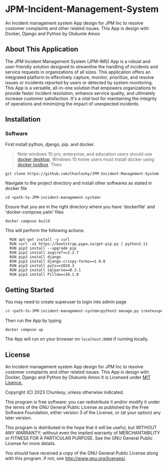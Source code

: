 # JPM-Incident-Management-System
An Incident management system App design for JPM Inc to resolve costomer complaints and other related issues. This App is design with Docker, Django and Python by Olukunle Amoo
## About This Application
The JPM Incident Management System (JPM-IMS) App is a robust and user-friendly solution designed to streamline the handling of incidents and service requests in organizations of all sizes. This application offers an integrated platform to effectively capture, monitor, prioritize, and resolve issues or incidents reported by users or detected by system monitoring.
This App is a versatile, all-in-one solution that empowers organizations to provide faster incident resolution, enhance service quality, and ultimately increase customer satisfaction. It's a vital tool for maintaining the integrity of operations and minimizing the impact of unexpected incidents.


## Installation

### Software
First install python, django, pip. and docker.

> Note windows 10 pro, enterprise, and education users should use [docker desktop](https://docs.docker.com/docker-for-windows/install/), Windows 10 home users must install docker using [docker toolbox](https://docs.docker.com/toolbox/toolbox_install_windows/). 
Then:

```
git clone https://github.com/Chunleshy/JPM-Incident-Management-System
```
Navigate to the project directory and install other softwares as stated in docker file
```
cd <path-to-JPM-incident-management-system>
```
Ensure that you are in the right directory where you have 'dockerfile' and 'docker-compose.yalm' files
```
docker compose build

```
This will perform the following actions:
```
  RUN apt-get install -y curl
  RUN curl -sS https://bootstrap.pypa.io/get-pip.py | python3.11
  RUN pip3 install --upgrade pip
  RUN pip3 install asgiref==3.2.7
  RUN pip3 install django
  RUN pip3 install django-crispy-forms==1.9.0
  RUN pip3 install pytz==2019.3
  RUN pip3 install sqlparse==0.3.1
  RUN pip3 install Pillow==10.1.0
```

## Getting Started
You may need to create superuser to login into admin page 
```bash
cd <path-to-JPM-incident-management-system>python3 manage.py createsuperuser
```
Then run the App by typing
```
docker compose up
```
The App will run on your browser on ```localhost:8000``` if running locally.


## License
An Incident management system App design for JPM Inc to resolve costomer complaints and other related issues. This App is design with Docker, Django and Python by Olukunle Amoo
It is Licensed under [MIT Lisence.](https://github.com/Chunleshy/incident-management-system/blob/main/LICENSE)

Copyright (C) 2023 Chunlesy, unless otherwise indicated.

This program is free software: you can redistribute it and/or modify
it under the terms of the GNU General Public License as published by
the Free Software Foundation, either version 3 of the License, or
(at your option) any later version.

This program is distributed in the hope that it will be useful,
but WITHOUT ANY WARRANTY; without even the implied warranty of
MERCHANTABILITY or FITNESS FOR A PARTICULAR PURPOSE.  See the
GNU General Public License for more details.

You should have received a copy of the GNU General Public License
along with this program.  If not, see <http://www.gnu.org/licenses/>.
